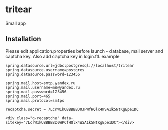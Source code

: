 # tritear
Small app

## Installation

Please edit application.properties before launch - database, mail server and captcha key. Also add captcha key in login.ftl.
example
```application.properties
spring.datasource.url=jdbc:postgresql://localhost/tritear
spring.datasource.username=postgres
spring.datasource.password=123456

spring.mail.host=smtp.yandex.ru
spring.mail.username=me@yandex.ru
spring.mail.password=123456
spring.mail.port=465
spring.mail.protocol=smtps

recaptcha.secret = 7LcrW1kUBBBBBD0JPWfHQlx4WSA1k5NtKgEpe1DC
```

```login.ftl
<div class="g-recaptcha" data-sitekey="7LcrW1kUBBBBBD0WPCfHQlx4WSA1k5NtKgEpe1DC"></div>
```
